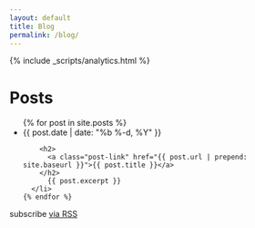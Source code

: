 ```yaml
---
layout: default
title: Blog
permalink: /blog/
---
```

 {% include _scripts/analytics.html %}
<div class="home">

  <h1 class="page-heading">Posts</h1>

  <ul class="post-list">
    {% for post in site.posts %}
      <li class="card card__padding shadowDepth1">
        <span class="post-meta">{{ post.date | date: "%b %-d, %Y" }}</span>

        <h2>
          <a class="post-link" href="{{ post.url | prepend: site.baseurl }}">{{ post.title }}</a>
        </h2>
          {{ post.excerpt }}
      </li>
    {% endfor %}
  </ul>

  <p class="rss-subscribe">subscribe <a href="{{ "/feed.xml" | prepend: site.baseurl }}">via RSS</a></p>

</div>
